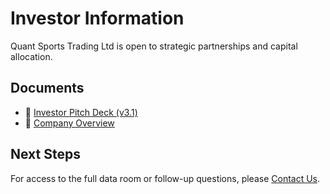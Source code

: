 # Investor Information

Quant Sports Trading Ltd is open to strategic partnerships and capital allocation.

## Documents

- 📄 [Investor Pitch Deck (v3.1)](/public/investor-deck-v3.pdf)
- 📄 [Company Overview](/public/qst-overview.pdf)

## Next Steps

For access to the full data room or follow-up questions, please [Contact Us](/contact/).

